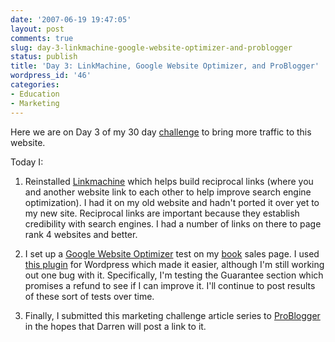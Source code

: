 ```yaml
---
date: '2007-06-19 19:47:05'
layout: post
comments: true
slug: day-3-linkmachine-google-website-optimizer-and-problogger
status: publish
title: 'Day 3: LinkMachine, Google Website Optimizer, and ProBlogger'
wordpress_id: '46'
categories:
- Education
- Marketing
---
```


Here we are on Day 3 of my 30 day [challenge](http://brianarmstrong.org/posts/06/16/website-marketing-three-tasks-per-day-for-a-month/) to bring more traffic to this website.

Today I:

1. Reinstalled [Linkmachine](http://www.linkmachine.net) which helps build reciprocal links (where you and another website link to each other to help improve search engine optimization).  I had it on my old website and hadn't ported it over yet to my new site.  Reciprocal links are important because they establish credibility with search engines.  I had a number of links on there to page rank 4 websites and better.

2. I set up a [Google Website Optimizer](http://www.google.com/websiteoptimizer) test on my [book](http://www.startbreakingfree.com/?page_id=24) sales page.  I used [this plugin](http://websiteoptimizer.contentrobot.com/) for Wordpress which made it easier, although I'm still working out one bug with it.  Specifically, I'm testing the Guarantee section which promises a refund to see if I can improve it.  I'll continue to post results of these sort of tests over time.

3. Finally, I submitted this marketing challenge article series to [ProBlogger](http://www.problogger.net/) in the hopes that Darren will post a link to it.
